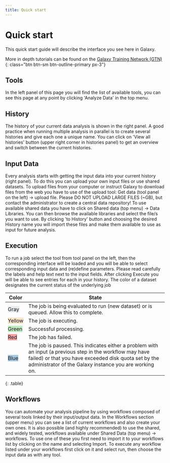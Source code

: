 ```yaml
---
title: Quick start
---
```


# Quick start

This quick start guide will describe the interface you see here in Galaxy. 

More in depth tutorials can be found on the [<i class="fa-solid fa-graduation-cap me-2"></i>Galaxy Training Network (GTN)<i class="fa-solid fa-arrow-up-right-from-square ms-2 fa-sm"></i>](https://training.galaxyproject.org){: class="btn btn-sm btn-outline-primary px-3"}

## Tools

In the left panel of this page you will find the list of available tools, you can see this page at any point by clicking 'Analyze Data' in the top menu.

## History

The history of your current data analysis is shown in the right panel. A good practice when running multiple analysis in parallel is to create several histories and give each one a unique name.
You can click on 'View all histories' button (upper right corner in histories panel) to get an overview and switch between the current histories.

## Input Data

Every analysis starts with getting the input data into your current history (right panel). To do this you can upload your own input files or use shared datasets.
To upload files from your computer or instruct Galaxy to download files from the web you have to use of the upload tool: Get data (tool panel on the left) → upload file. Please DO NOT UPLOAD LARGE FILES (~GB), but contact the administrator to create a central data repository!
To use available shared data you have to click on Shared data (top menu) → Data Libraries. You can then browse the available libraries and select the file/s you want to use. By clicking 'to History' button and choosing the desired History name you will import these files and make them available to use as input for future analysis.

## Execution

To run a job select the tool from tool panel on the left, then the corresponding interface will be loaded and you will be able to select corresponding input data and (re)define parameters.
Please read carefully the labels and help text next to the input fields. After clicking Execute you will be able to see entries for each  in your history.
The color of a dataset designates the current status of the underlying job

Color                                     | State
---                                       | ---
<span class="btn btn-sm" style="background-color: #e9ecef">Gray</span>     | The job is being evaluated to run (new dataset) or is queued. Allow this to complete.
<span class="btn btn-sm" style="background-color: #ffe6cd">Yellow</span> | The job is executing.
<span class="btn btn-sm" style="background-color: #c2ebc2">Green</span>   | Successful processing.
<span class="btn btn-sm" style="background-color: #f4a3a5">Red</span>       | The job has failed.
<span class="btn btn-sm" style="background-color: #a6c9e1">Blue</span>     | The job is paused. This indicates either a problem with an input (a previous step in the workflow may have failed) or that you have exceeded disk quota set by the administrator of the Galaxy instance you are working on.
{: .table}

## Workflows

You can automate your analysis pipeline by using workflows composed of several tools linked by their input/output data. In the Workflows section (upper menu) you can see a list of current workflows and also create your own ones.
It is also possible (and highly recommended) to use the shared, and widely tested, workflows available under Shared Data (top menu) → workflows. To use one of these you first need to import it to your workflows list by clicking on the name and selecting Import. To execute any workflow listed under your workflows first click on it and select run, then choose the input data as with any tool.

